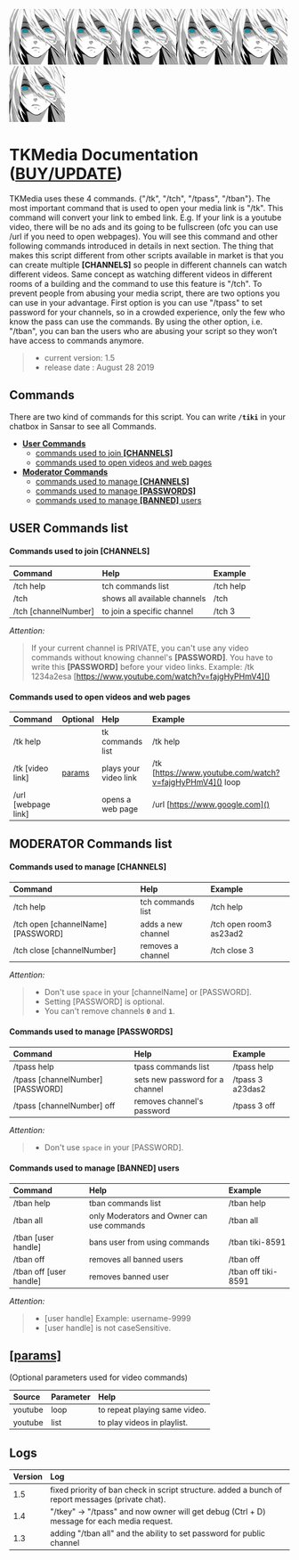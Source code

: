 ![TK Logo](/logo.png)![TK Logo](/logo.png)![TK Logo](/logo.png)![TK Logo](/logo.png)![TK Logo](/logo.png)![TK Logo](/logo.png)
# TKMedia Documentation ([BUY/UPDATE](https://store.sansar.com/listings/1b1274e3-0f40-45f4-8d82-325d1a1c5235/tikimedia))
TKMedia uses these 4 commands. {"/tk", "/tch", "/tpass", "/tban"}. The most important command that is used to open your media link is "/tk". This command will convert your link to embed link. E.g. If your link is a youtube video, there will be no ads and its going to be fullscreen (ofc you can use /url if you need to open webpages). You will see this command and other following commands introduced in details in next section. The thing that makes this script different from other scripts available in market is that you can create multiple __[CHANNELS]__ so people in different channels can watch different videos. Same concept as watching different videos in different rooms of a building and the command to use this feature is "/tch".
To prevent people from abusing your media script, there are two options you can use in your advantage. First option is you can use "/tpass" to set password for your channels, so in a crowded experience, only the few who know the pass can use the commands. By using the other option, i.e. "/tban", you can ban the users who are abusing your script so they won’t have access to commands anymore.

>- current version: 1.5
>- release date   : August 28 2019

## Commands
There are two kind of commands for this script. You can write __`/tiki`__ in your chatbox in Sansar to see all Commands.

- [__User Commands__](#user-commands-list)
  - [commands used to join __[CHANNELS]__](#commands-used-to-join-channels)
  - [commands used to open videos and web pages](#commands-used-to-open-videos-and-web-pages)
- [__Moderator Commands__](#moderator-commands-list)
  - [commands used to manage __[CHANNELS]__](#commands-used-to-manage-channels)
  - [commands used to manage __[PASSWORDS]__](#commands-used-to-manage-passwords)
  - [commands used to manage __[BANNED]__ users](#commands-used-to-manage-banned-users)



## USER Commands list
#### Commands used to join [CHANNELS]

Command | Help | Example
:--- | :--- | :--- 
/tch help | tch commands list | /tch help
/tch | shows all available channels | /tch
/tch [channelNumber] |  to join a specific channel  | /tch 3

_Attention:_

>If your current channel is PRIVATE, you can't use any video commands without knowing channel's __[PASSWORD]__.
You have to write this __[PASSWORD]__ before your video links. Example:
>/tk 1234a2esa [https://www.youtube.com/watch?v=fajgHyPHmV4]()


#### Commands used to open videos and web pages

Command | Optional | Help | Example
:--- | :--- | :--- | :---
/tk help | | tk commands list | /tk help
/tk [video link] | [params](#params) | plays your video link | /tk [https://www.youtube.com/watch?v=fajgHyPHmV4]() loop
/url [webpage link] |  | opens a web page | /url [https://www.google.com]()


## MODERATOR Commands list
#### Commands used to manage __[CHANNELS]__

Command | Help | Example
:--- | :--- | :---
/tch help | tch commands list | /tch help
/tch open [channelName] [PASSWORD] | adds a new channel | /tch open room3 as23ad2
/tch close [channelNumber] | removes a channel | /tch close 3

_Attention:_
>- Don't use `space` in your [channelName] or [PASSWORD].
>- Setting [PASSWORD] is optional.
>- You can't remove channels __`0`__ and __`1`__.

#### Commands used to manage __[PASSWORDS]__

Command | Help | Example
:--- | :--- | :---
/tpass help | tpass commands list | /tpass help
/tpass [channelNumber] [PASSWORD] | sets new password for a channel | /tpass 3 a23das2
/tpass [channelNumber] off | removes channel's password | /tpass 3 off

_Attention:_
>- Don't use `space` in your [PASSWORD].

#### Commands used to manage __[BANNED]__ users

Command | Help | Example
:--- | :--- | :---
/tban help | tban commands list | /tban help
/tban all | only Moderators and Owner can use commands | /tban all
/tban [user handle] | bans user from using commands | /tban tiki-8591
/tban off | removes all banned users | /tban off
/tban off [user handle] | removes banned user | /tban off tiki-8591

_Attention:_
>- [user handle] Example: username-9999
>- [user handle] is not caseSensitive.

## [[params]](#commands-used-to-open-videos-and-web-pages)
(Optional parameters used for video commands)

Source | Parameter | Help
:--- | :--- | :---
youtube | loop | to repeat playing same video.
youtube | list | to play videos in playlist.

## Logs

Version | Log 
:--- | :--- 
1.5 | fixed priority of ban check in script structure. added a bunch of report messages (private chat).
1.4 | "/tkey" -> "/tpass" and now owner will get debug (Ctrl + D) message for each media request.
1.3 | adding "/tban all" and the ability to set password for public channel

